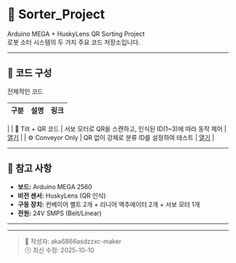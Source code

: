 # 🚀 Sorter_Project

Arduino MEGA + HuskyLens QR Sorting Project  
로봇 소터 시스템의 두 가지 주요 코드 저장소입니다.  

---

## 📂 코드 구성

전체적인 코드

| 구분 | 설명 | 링크 |
|------|------|------|
|
| 🎯 Tilt + QR 코드 | 서보 모터로 QR을 스캔하고, 인식된 ID(1~3)에 따라 동작 제어 | [열기](./tilt_qr/tilt_qr.ino) |
| ⚙️ Conveyor Only | QR 없이 강제로 분류 ID를 설정하여 테스트 | [열기](./conveyor_only/conveyor_only.ino) |

---

## 🧠 참고 사항
- **보드:** Arduino MEGA 2560  
- **비전 센서:** HuskyLens (QR 인식)  
- **구동 장치:** 컨베이어 벨트 2개 + 리니어 액추에이터 2개 + 서보 모터 1개  
- **전원:** 24V SMPS (Belt/Linear) 

---

---

> 🔗 작성자: aka6866asdzzxc-maker  
> 🕓 최신 수정: 2025-10-10
